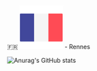 🇫🇷 ![Drapeau de la France](flag_france.svg) - Rennes

![Anurag's GitHub stats](https://github-readme-stats.vercel.app/api?username=LeoOrgeval&show_icons=true&theme=dracula)
